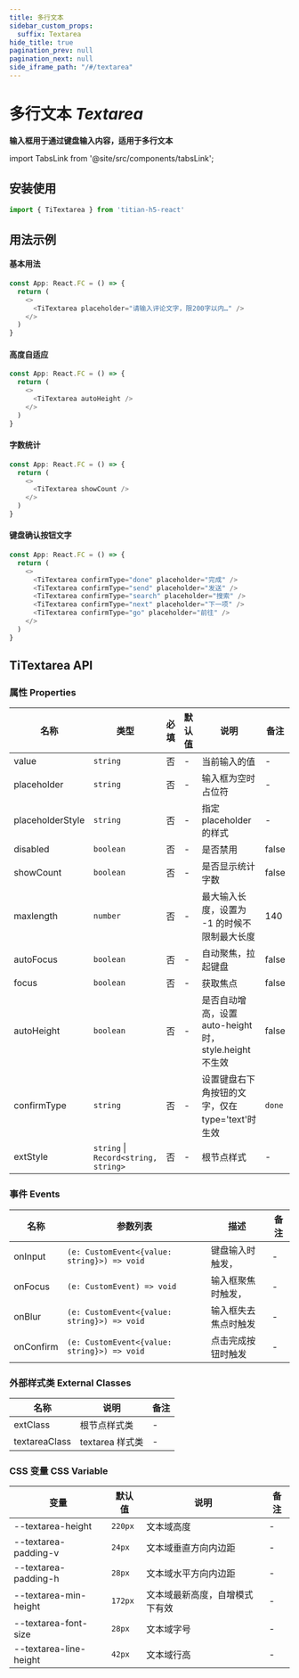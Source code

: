 ```yaml
---
title: 多行文本
sidebar_custom_props:
  suffix: Textarea
hide_title: true
pagination_prev: null
pagination_next: null
side_iframe_path: "/#/textarea"
---
```


# 多行文本 _Textarea_
**输入框用于通过键盘输入内容，适用于多行文本**

import TabsLink from '@site/src/components/tabsLink';

<TabsLink id="titextarea-api" />

## 安装使用

```typescript showLineNumbers
import { TiTextarea } from 'titian-h5-react'
```
## 用法示例

#### 基本用法
```typescript tsx showLineNumbers
const App: React.FC = () => {
  return (
    <>
      <TiTextarea placeholder="请输入评论文字，限200字以内…" />
    </>
  )
}
```
#### 高度自适应
```typescript tsx showLineNumbers
const App: React.FC = () => {
  return (
    <>
      <TiTextarea autoHeight />
    </>
  )
}
```
#### 字数统计
```typescript tsx showLineNumbers
const App: React.FC = () => {
  return (
    <>
      <TiTextarea showCount />
    </>
  )
}
```
#### 键盘确认按钮文字
```typescript tsx showLineNumbers
const App: React.FC = () => {
  return (
    <>
      <TiTextarea confirmType="done" placeholder="完成" />
      <TiTextarea confirmType="send" placeholder="发送" />
      <TiTextarea confirmType="search" placeholder="搜索" />
      <TiTextarea confirmType="next" placeholder="下一项" />
      <TiTextarea confirmType="go" placeholder="前往" />
    </>
  )
}
```
## TiTextarea API
### 属性 **Properties**

| 名称             | 类型      | 必填 | 默认值 | 说明                                                   | 备注   |
| ---------------- | --------- | ---- | ------ | ------------------------------------------------------ | ------ |
| value            | `string`  | 否   | -      | 当前输入的值                                           | -      |
| placeholder      | `string`  | 否   | -      | 输入框为空时占位符                                     | -      |
| placeholderStyle | `string`  | 否   | -      | 指定 placeholder 的样式                                | -      |
| disabled         | `boolean` | 否   | -      | 是否禁用                                               | false  |
| showCount        | `boolean` | 否   | -      | 是否显示统计字数                                       | false  |
| maxlength        | `number`  | 否   | -      | 最大输入长度，设置为 -1 的时候不限制最大长度           | 140    |
| autoFocus        | `boolean` | 否   | -      | 自动聚焦，拉起键盘                                     | false  |
| focus            | `boolean` | 否   | -      | 获取焦点                                               | false  |
| autoHeight       | `boolean` | 否   | -      | 是否自动增高，设置 auto-height 时，style.height 不生效 | false  |
| confirmType      | `string`  | 否   | -      | 设置键盘右下角按钮的文字，仅在 type='text'时生效       | `done` |
| extStyle         | `string` \| `Record<string, string>`  | 否   | -      | 根节点样式                                             | -      |

### 事件 **Events**

| 名称      | 参数列表                                 | 描述                 | 备注 |
| --------- | ---------------------------------------- | -------------------- | ---- |
| onInput   | `(e: CustomEvent<{value: string}>) => void` | 键盘输入时触发，     | -    |
| onFocus   | `(e: CustomEvent) => void`                     | 输入框聚焦时触发，   | -    |
| onBlur    | `(e: CustomEvent<{value: string}>) => void` | 输入框失去焦点时触发 | -    |
| onConfirm | `(e: CustomEvent<{value: string}>) => void` | 点击完成按钮时触发   | -    |

### 外部样式类 **External Classes**

| 名称          | 说明            | 备注 |
| ------------- | --------------- | ---- |
| extClass      | 根节点样式类    | -    |
| textareaClass | textarea 样式类 | -    |

### CSS 变量 **CSS Variable**

| 变量 | 默认值 | 说明 | 备注 |
| ---- | ------ | ---- | ---- |
| --textarea-height | `220px` | 文本域高度 | - |
| --textarea-padding-v | `24px` | 文本域垂直方向内边距 | - |
| --textarea-padding-h | `28px` | 文本域水平方向内边距 | - |
| --textarea-min-height | `172px` | 文本域最新高度，自增模式下有效 | - |
| --textarea-font-size | `28px` | 文本域字号 | - |
| --textarea-line-height | `42px` | 文本域行高 | - |